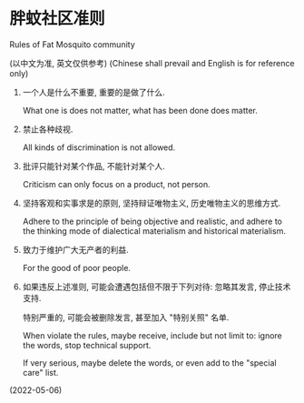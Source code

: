 # 胖蚊社区准则
Rules of Fat Mosquito community

(以中文为准, 英文仅供参考)
(Chinese shall prevail and English is for reference only)


1. 一个人是什么不重要, 重要的是做了什么.

   What one is does not matter,
   what has been done does matter.

2. 禁止各种歧视.

   All kinds of discrimination is not allowed.

3. 批评只能针对某个作品, 不能针对某个人.

   Criticism can only focus on a product, not person.

4. 坚持客观和实事求是的原则,
   坚持辩证唯物主义, 历史唯物主义的思维方式.

   Adhere to the principle of being objective and realistic,
   and adhere to the thinking mode of
   dialectical materialism and historical materialism.

5. 致力于维护广大无产者的利益.

   For the good of poor people.

6. 如果违反上述准则,
   可能会遭遇包括但不限于下列对待:
   忽略其发言, 停止技术支持.

   特别严重的, 可能会被删除发言,
   甚至加入 "特别关照" 名单.

   When violate the rules, maybe receive,
   include but not limit to:
   ignore the words, stop technical support.

   If very serious, maybe delete the words,
   or even add to the "special care" list.


(2022-05-06)
